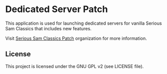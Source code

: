 # Dedicated Server Patch

This application is used for launching dedicated servers for vanilla Serious Sam Classics that includes new features.

Visit [Serious Sam Classics Patch](https://github.com/SamClassicPatch) organization for more information.

## License

This project is licensed under the GNU GPL v2 (see LICENSE file).
